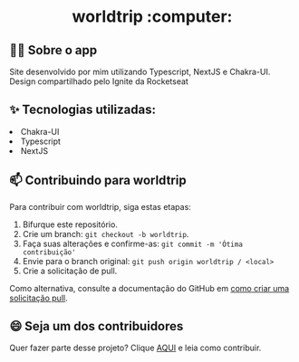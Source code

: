 
<h1 align='center'> worldtrip :computer:</h1>

<h2 align='left'> 👨‍💻 Sobre o app </h2>
 <p> Site desenvolvido por mim utilizando Typescript, NextJS e Chakra-UI. Design compartilhado pelo Ignite da Rocketseat </p> 
  <h2 align="left"> ✨ Tecnologias utilizadas: </h2>
  <li> Chakra-UI </li>
  <li> Typescript </li>
  <li> NextJS </li>
  
## 📫 Contribuindo para worldtrip

Para contribuir com worldtrip, siga estas etapas:

1. Bifurque este repositório.
2. Crie um branch: `git checkout -b worldtrip`.
3. Faça suas alterações e confirme-as: `git commit -m 'Ótima contribuição'`
4. Envie para o branch original: `git push origin worldtrip / <local>`
5. Crie a solicitação de pull.

Como alternativa, consulte a documentação do GitHub em [como criar uma solicitação pull](https://help.github.com/en/github/collaborating-with-issues-and-pull-requests/creating-a-pull-request).

## 😄 Seja um dos contribuidores<br>

Quer fazer parte desse projeto? Clique [AQUI](CONTRIBUTING.md) e leia como contribuir.
